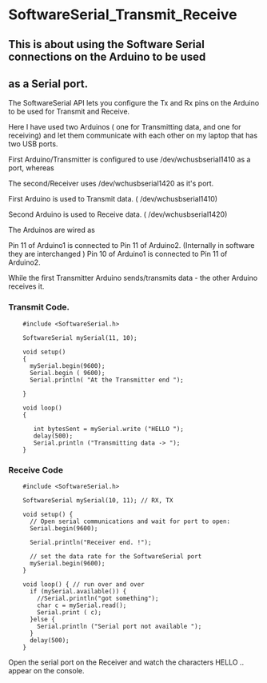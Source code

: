 # SoftwareSerial_Transmit_Receive

## This is about using the Software Serial connections on the Arduino to be used 
## as a Serial port.

The SoftwareSerial API lets you configure the Tx and Rx pins on the Arduino 
to be used for Transmit and Receive.

Here I have used two Arduinos ( one for Transmitting data, and one for receiving) and let them communicate 
with each other on my laptop that has two USB ports.

First Arduino/Transmitter is configured to use /dev/wchusbserial1410 as a port, whereas

The second/Receiver uses /dev/wchusbserial1420 as it's port.

First Arduino is used to Transmit data. ( /dev/wchusbserial1410)

Second Arduino is used to Receive data. ( /dev/wchusbserial1420)


The Arduinos are wired as

Pin 11 of Arduino1 is connected to Pin 11 of Arduino2. (Internally in software they are interchanged )
Pin 10 of Arduino1 is connected to Pin 11 of Arduino2.


While the first Transmitter Arduino sends/transmits data - the other Arduino receives it.


### Transmit Code.

		#include <SoftwareSerial.h>
		
		SoftwareSerial mySerial(11, 10);
		
		void setup()
		{
		  mySerial.begin(9600);
		  Serial.begin ( 9600);
		  Serial.println( "At the Transmitter end ");
		  
		}
		
		void loop()
		{
		   
		   int bytesSent = mySerial.write ("HELLO ");
		   delay(500);
		   Serial.println ("Transmitting data -> ");
		}


### Receive Code

		#include <SoftwareSerial.h>
		
		SoftwareSerial mySerial(10, 11); // RX, TX
		
		void setup() {
		  // Open serial communications and wait for port to open:
		  Serial.begin(9600);
		
		  Serial.println("Receiver end. !");
		
		  // set the data rate for the SoftwareSerial port
		  mySerial.begin(9600);
		}
		
		void loop() { // run over and over
		  if (mySerial.available()) {
		    //Serial.println("got something");
		    char c = mySerial.read();
		    Serial.print ( c);
		  }else {
		    Serial.println ("Serial port not available ");
		  }
		  delay(500);
		}




Open the serial port on the Receiver and watch the characters HELLO .. <repeat> appear on the console.
